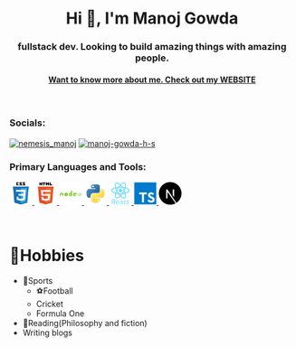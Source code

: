 <h1 align="center">Hi 👋, I'm Manoj Gowda</h1>
<h3 align="center">fullstack dev. Looking to build amazing things with amazing people.</h3>
<h4 align="center"><a href="https://manoj-gowda.vercel.app" target="blank">Want to know more about me. Check out my WEBSITE</a> </h4>


</br>
<h3 align="left">Socials:</h3>
<p align="left">
<a href="https://twitter.com/nemesis_manoj" target="blank"><img align="center" src="https://raw.githubusercontent.com/rahuldkjain/github-profile-readme-generator/master/src/images/icons/Social/twitter.svg" alt="nemesis_manoj" height="30" width="40" /></a>
<a href="https://linkedin.com/in/manoj-gowda-h-s" target="blank"><img align="center" src="https://raw.githubusercontent.com/rahuldkjain/github-profile-readme-generator/master/src/images/icons/Social/linked-in-alt.svg" alt="manoj-gowda-h-s" height="30" width="40" /></a>
  

</p>

<h3 align="left">Primary Languages and Tools:</h3>
<p align="left"> <a href="https://www.w3schools.com/css/" target="_blank" rel="noreferrer"> <img src="https://raw.githubusercontent.com/devicons/devicon/master/icons/css3/css3-original-wordmark.svg" alt="css3" width="40" height="40"/> </a> <a href="https://www.w3.org/html/" target="_blank" rel="noreferrer"> <img src="https://raw.githubusercontent.com/devicons/devicon/master/icons/html5/html5-original-wordmark.svg" alt="html5" width="40" height="40"/> </a> <a href="https://nodejs.org" target="_blank" rel="noreferrer"> <img src="https://raw.githubusercontent.com/devicons/devicon/master/icons/nodejs/nodejs-plain-wordmark.svg" alt="nodejs" width="40" height="40"/> </a> <a href="https://www.python.org" target="_blank" rel="noreferrer"> <img src="https://raw.githubusercontent.com/devicons/devicon/master/icons/python/python-original.svg" alt="python" width="40" height="40"/> </a> <a href="https://reactjs.org/" target="_blank" rel="noreferrer"> <img src="https://raw.githubusercontent.com/devicons/devicon/master/icons/react/react-original-wordmark.svg" alt="react" width="40" height="40"/> </a> <a href="https://www.typescriptlang.org/" target="_blank" rel="noreferrer"> <img src="https://raw.githubusercontent.com/devicons/devicon/master/icons/typescript/typescript-original.svg" alt="typescript" width="40" height="40"/> </a> <a href="https://nextjs.org/" target="_blank" rel="noreferrer"><img src="/images/next.svg" alt="next.js" width="40" height="40" style="background-color: white;"/> </a> </p>

<br/>

# 🎉Hobbies 
- 🏐Sports
  - ⚽Football
  - Cricket
  - Formula One
- 📖Reading(Philosophy and fiction)
- Writing blogs
